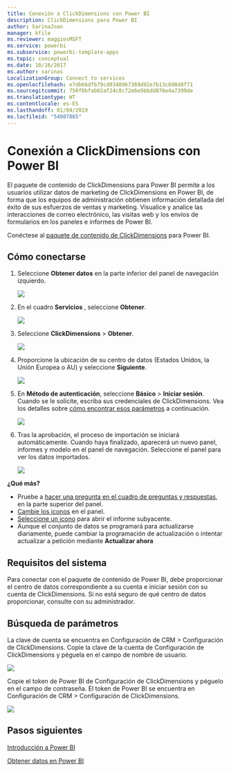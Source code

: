 ```yaml
---
title: Conexión a ClickDimensions con Power BI
description: ClickDimensions para Power BI
author: SarinaJoan
manager: kfile
ms.reviewer: maggiesMSFT
ms.service: powerbi
ms.subservice: powerbi-template-apps
ms.topic: conceptual
ms.date: 10/16/2017
ms.author: sarinas
LocalizationGroup: Connect to services
ms.openlocfilehash: e7db66dfb79cd0348967369d92e7b13c698d8f71
ms.sourcegitcommit: 750f0bfab02af24c8c72e6e9bbdd876e4a7399de
ms.translationtype: HT
ms.contentlocale: es-ES
ms.lasthandoff: 01/04/2019
ms.locfileid: "54007865"
---
```

# <a name="connect-to-clickdimensions-with-power-bi"></a>Conexión a ClickDimensions con Power BI
El paquete de contenido de ClickDimensions para Power BI permite a los usuarios utilizar datos de marketing de ClickDimensions en Power BI, de forma que los equipos de administración obtienen información detallada del éxito de sus esfuerzos de ventas y marketing. Visualice y analice las interacciones de correo electrónico, las visitas web y los envíos de formularios en los paneles e informes de Power BI.

Conéctese al [paquete de contenido de ClickDimensions](https://app.powerbi.com/getdata/services/click-dimensions) para Power BI.

## <a name="how-to-connect"></a>Cómo conectarse
1. Seleccione **Obtener datos** en la parte inferior del panel de navegación izquierdo.
   
   ![](media/service-connect-to-clickdimensions/getdata.png)
2. En el cuadro **Servicios** , seleccione **Obtener**.
   
   ![](media/service-connect-to-clickdimensions/services.png)
3. Seleccione **ClickDimensions** \>  **Obtener**.
   
   ![](media/service-connect-to-clickdimensions/clickdimensions.png)
4. Proporcione la ubicación de su centro de datos (Estados Unidos, la Unión Europea o AU) y seleccione **Siguiente**.
   
   ![](media/service-connect-to-clickdimensions/params.png)
5. En **Método de autenticación**, seleccione **Básico** \> **Iniciar sesión**. Cuando se le solicite, escriba sus credenciales de ClickDimensions. Vea los detalles sobre [cómo encontrar esos parámetros](#FindingParams) a continuación.
   
    ![](media/service-connect-to-clickdimensions/creds.png)
6. Tras la aprobación, el proceso de importación se iniciará automáticamente. Cuando haya finalizado, aparecerá un nuevo panel, informes y modelo en el panel de navegación. Seleccione el panel para ver los datos importados.
   
     ![](media/service-connect-to-clickdimensions/dashboard.png)

**¿Qué más?**

* Pruebe a [hacer una pregunta en el cuadro de preguntas y respuestas](consumer/end-user-q-and-a.md), en la parte superior del panel.
* [Cambie los iconos](service-dashboard-edit-tile.md) en el panel.
* [Seleccione un icono](consumer/end-user-tiles.md) para abrir el informe subyacente.
* Aunque el conjunto de datos se programará para actualizarse diariamente, puede cambiar la programación de actualización o intentar actualizar a petición mediante **Actualizar ahora**

## <a name="system-requirements"></a>Requisitos del sistema
Para conectar con el paquete de contenido de Power BI, debe proporcionar el centro de datos correspondiente a su cuenta e iniciar sesión con su cuenta de ClickDimensions. Si no está seguro de qué centro de datos proporcionar, consulte con su administrador.

<a name="FindingParams"></a>

## <a name="finding-parameters"></a>Búsqueda de parámetros
La clave de cuenta se encuentra en Configuración de CRM \> Configuración de ClickDimensions. Copie la clave de la cuenta de Configuración de ClickDimensions y péguela en el campo de nombre de usuario.  

![](media/service-connect-to-clickdimensions/crm.png)  

Copie el token de Power BI de Configuración de ClickDimensions y péguelo en el campo de contraseña. El token de Power BI se encuentra en Configuración de CRM \> Configuración de ClickDimensions.  

![](media/service-connect-to-clickdimensions/crm2.png)  

## <a name="next-steps"></a>Pasos siguientes
[Introducción a Power BI](service-get-started.md)

[Obtener datos en Power BI](service-get-data.md)


